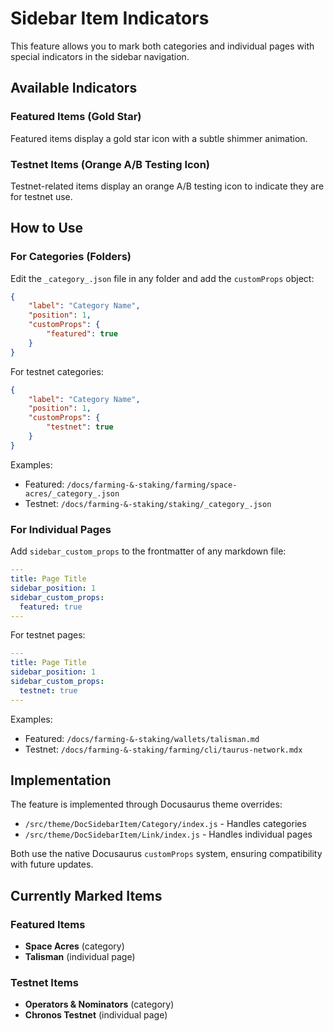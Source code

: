 # Sidebar Item Indicators

This feature allows you to mark both categories and individual pages with special indicators in the sidebar navigation.

## Available Indicators

### Featured Items (Gold Star)
Featured items display a gold star icon with a subtle shimmer animation.

### Testnet Items (Orange A/B Testing Icon)
Testnet-related items display an orange A/B testing icon to indicate they are for testnet use.

## How to Use

### For Categories (Folders)

Edit the `_category_.json` file in any folder and add the `customProps` object:

```json
{
    "label": "Category Name",
    "position": 1,
    "customProps": {
        "featured": true
    }
}
```

For testnet categories:
```json
{
    "label": "Category Name",
    "position": 1,
    "customProps": {
        "testnet": true
    }
}
```

Examples:
- Featured: `/docs/farming-&-staking/farming/space-acres/_category_.json`
- Testnet: `/docs/farming-&-staking/staking/_category_.json`

### For Individual Pages

Add `sidebar_custom_props` to the frontmatter of any markdown file:

```yaml
---
title: Page Title
sidebar_position: 1
sidebar_custom_props:
  featured: true
---
```

For testnet pages:
```yaml
---
title: Page Title
sidebar_position: 1
sidebar_custom_props:
  testnet: true
---
```

Examples:
- Featured: `/docs/farming-&-staking/wallets/talisman.md`
- Testnet: `/docs/farming-&-staking/farming/cli/taurus-network.mdx`

## Implementation

The feature is implemented through Docusaurus theme overrides:
- `/src/theme/DocSidebarItem/Category/index.js` - Handles categories
- `/src/theme/DocSidebarItem/Link/index.js` - Handles individual pages

Both use the native Docusaurus `customProps` system, ensuring compatibility with future updates.

## Currently Marked Items

### Featured Items
- **Space Acres** (category)
- **Talisman** (individual page)

### Testnet Items
- **Operators & Nominators** (category)
- **Chronos Testnet** (individual page)